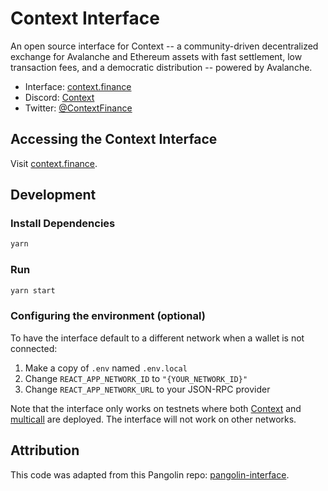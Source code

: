 # Context Interface

An open source interface for Context -- a community-driven decentralized exchange for Avalanche and Ethereum assets with fast settlement, low transaction fees, and a democratic distribution -- powered by Avalanche.

- Interface: [context.finance](https://context.finance)
- Discord: [Context](https://discord.gg/P9Jzt9pbxM)
- Twitter: [@ContextFinance](https://twitter.com/ContextFinance)

## Accessing the Context Interface

Visit [context.finance](https://context.finance).

## Development

### Install Dependencies

```bash
yarn
```

### Run

```bash
yarn start
```

### Configuring the environment (optional)

To have the interface default to a different network when a wallet is not connected:

1. Make a copy of `.env` named `.env.local`
2. Change `REACT_APP_NETWORK_ID` to `"{YOUR_NETWORK_ID}"`
3. Change `REACT_APP_NETWORK_URL` to your JSON-RPC provider

Note that the interface only works on testnets where both
[Context](https://github.com/context-finance/exchange-contracts) and
[multicall](https://github.com/makerdao/multicall) are deployed.
The interface will not work on other networks.

## Attribution

This code was adapted from this Pangolin repo: [pangolin-interface](https://github.com/pangolindex/interface).
